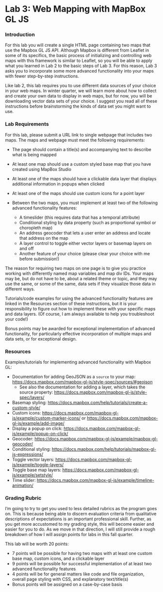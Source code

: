 # Lab 3: Web Mapping with MapBox GL JS

### Introduction

For this lab you will create a single HTML page containing two maps that use the Mapbox GL JS API. Although Mapbox is different from Leaflet in some of its specifics, the basic process of initializing and controlling web maps with this framework is similar to Leaflet, so you will be able to apply what you learned in Lab 2 to the basic steps of Lab 3. For this reason, Lab 3 asks you to incorporate some more advanced functionality into your maps with fewer step-by-step instructions.  

Like lab 2, this lab requires you to use different data sources of your choice in your web maps. In winter quarter, we will learn more about how to collect and create your own data to display in web maps, but for now, you will be downloading vector data sets of your choice. I suggest you read all of these instructions before brainstorming the kinds of data set you might want to use. 

### Lab Requirements

For this lab, please submit a URL link to single webpage that includes two maps. The maps and webpage must meet the following requirements:

* The page should contain a title(s) and accompanying text to describe what is being mapped

* At least one map should use a custom styled base map that you have created using MapBox Studio

* At least one of the maps should have a clickable data layer that displays additional information in popups when clicked
* At least one of the maps should use custom icons for a point layer
* Between the two maps, you must implement at least two of the following advanced functionality features: 
  * A timeslider (this requires data that has a temporal attribute)
  * Conditional styling by data property (such as proportional symbol or choropleth map)
  * An address geocoder that lets a user enter an address and locate that address on the map
  * A layer control to toggle either vector layers or basemap layers on and off
  * Another feature of your choice (please clear your choice with me before submission!)

The reason for requiring two maps on one page is to give you practice working with differently named map variables and map div IDs. Your maps may be, but do not have to be, about a related theme or topic, and they may use the same, or some of the same, data sets if they visualize those data in different ways. 

Tutorials/code examples for using the advanced functionality features are linked in the Resources section of these instructions, but it is your responsibility to figure out how to implement these with your specific maps and data layers. (Of course, I am always available to help you troubleshoot your code!) 

Bonus points may be awarded for exceptional implementation of advanced functionality, for particularly effective incorporation of multiple maps and data sets, or for exceptional design. 

### Resources

Examples/tutorials for implementing advanced functionality with Mapbox GL: 
* Documentation for adding GeoJSON as a ```source``` to your map: https://docs.mapbox.com/mapbox-gl-js/style-spec/sources/#geojson
  * See also the documentation for adding a layer, which takes the source property: https://docs.mapbox.com/mapbox-gl-js/style-spec/layers/ 
* Basemap styling: https://docs.mapbox.com/help/tutorials/create-a-custom-style/
* Custom icons: https://docs.mapbox.com/mapbox-gl-js/example/custom-marker-icons/ or https://docs.mapbox.com/mapbox-gl-js/example/add-image/
* Display a popup on click: https://docs.mapbox.com/mapbox-gl-js/example/popup-on-click/
* Geocoder: https://docs.mapbox.com/mapbox-gl-js/example/mapbox-gl-geocoder/
* Conditional styling: https://docs.mapbox.com/help/tutorials/mapbox-gl-js-expressions/
* Toggle vector layers: https://docs.mapbox.com/mapbox-gl-js/example/toggle-layers/
* Toggle base map layers: https://docs.mapbox.com/mapbox-gl-js/example/setstyle/
* Time slider: https://docs.mapbox.com/mapbox-gl-js/example/timeline-animation/

### Grading Rubric

I’m going to try to get you used to less detailed rubrics as the program goes on. This is because being able to discern evaluation criteria from qualitative descriptions of expectations is an important professional skill. Further, as you get more accustomed to my grading style, this will become easier and easier for you to do. As we move in that direction, I will still provide a rough breakdown of how I will assign points for labs in this fall quarter.

This lab will be worth 20 points:
* 7 points will be possible for having two maps with at least one custom base map, custom icons, and a clickable layer
* 9 points will be possible for successful implementation of at least two advanced functionality features
* 4 points will be for general matters like code and file organization, overall page styling with CSS, and explanatory text/title(s)
* Bonus points will be assigned on a case-by-case basis
